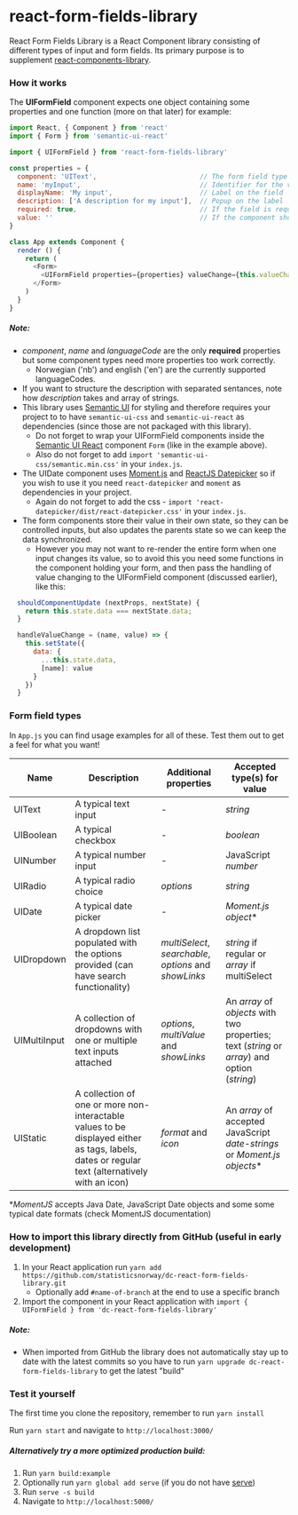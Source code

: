 # react-form-fields-library
React Form Fields Library is a React Component library consisting of different types of input and form fields. 
Its primary purpose is to supplement [react-components-library](https://github.com/statisticsnorway/dc-react-components-library).

### How it works
The **UIFormField** component expects one object containing some properties and one function (more on that later) for example:

```javascript
import React, { Component } from 'react'
import { Form } from 'semantic-ui-react'

import { UIFormField } from 'react-form-fields-library'

const properties = {
  component: 'UIText',                          // The form field type
  name: 'myInput',                              // Identifier for the value stored in the parent
  displayName: 'My input',                      // Label on the field
  description: ['A description for my input'],  // Popup on the label
  required: true,                               // If the field is required
  value: ''                                     // If the component should be initiated with a value, different components require different data types
}

class App extends Component {
  render () {
    return (
      <Form>
        <UIFormField properties={properties} valueChange={this.valueChange} languageCode={'en'} />
      </Form>
    )
  }
}
```

##### Note:
* *component*, *name* and *languageCode* are the only **required** properties but some component types need more properties too work correctly.
  * Norwegian ('nb') and english ('en') are the currently supported languageCodes.
* If you want to structure the description with separated sentances, note how *description* takes and array of strings.
* This library uses [Semantic UI](https://semantic-ui.com/introduction/getting-started.html) for styling and therefore 
requires your project to to have `semantic-ui-css` and `semantic-ui-react` as dependencies (since those are not packaged with this library).
  * Do not forget to wrap your UIFormField components inside the [Semantic UI React](https://react.semantic-ui.com/) 
  component `Form` (like in the example above).
  * Also do not forget to add `import 'semantic-ui-css/semantic.min.css'` in your `index.js`.
* The UIDate component uses [Moment.js](https://momentjs.com/docs/) and [ReactJS Datepicker](https://reactdatepicker.com/) 
so if you wish to use it you need `react-datepicker` and `moment` as dependencies in your project.
  * Again do not forget to add the css - `import 'react-datepicker/dist/react-datepicker.css'` in your `index.js`.
* The form components store their value in their own state, so they can be controlled inputs, but also updates the parents state
  so we can keep the data synchronized.
  * However you may not want to re-render the entire form when one input changes its value, so to avoid this you need some 
    functions in the component holding your form, and then pass the handling of value changing to the UIFormField component
    (discussed earlier), like this: 

```javascript
  shouldComponentUpdate (nextProps, nextState) {
    return this.state.data === nextState.data;
  }

  handleValueChange = (name, value) => {
    this.setState({
      data: {
        ...this.state.data,
        [name]: value
      }
    })
  }
```

### Form field types
In `App.js` you can find usage examples for all of these. Test them out to get a feel for what you want!

Name | Description | Additional properties | Accepted type(s) for value
-----|-------------|------------------------|---------------
UIText | A typical text input | - | *string*
UIBoolean | A typical checkbox | - | *boolean*
UINumber | A typical number input | - | JavaScript *number*
UIRadio | A typical radio choice | *options* | *string*
UIDate | A typical date picker | - | *Moment.js object**
UIDropdown | A dropdown list populated with the options provided (can have search functionality) | *multiSelect*, *searchable*, *options* and *showLinks* | *string* if regular or *array* if multiSelect
UIMultiInput | A collection of dropdowns with one or multiple text inputs attached | *options*, *multiValue* and *showLinks* | An *array* of *objects* with two properties; text (*string* or *array*) and option (*string*)
UIStatic | A collection of one or more non-interactable values to be displayed either as tags, labels, dates or regular text (alternatively with an icon) | *format* and *icon* | An *array* of accepted JavaScript *date-strings* or *Moment.js objects**

**MomentJS* accepts Java Date, JavaScript Date objects and some some typical date formats (check MomentJS documentation)

### How to import this library directly from GitHub (useful in early development)
1. In your React application run `yarn add https://github.com/statisticsnorway/dc-react-form-fields-library.git`
    * Optionally add `#name-of-branch` at the end to use a specific branch
2. Import the component in your React application with `import { UIFormField } from 'dc-react-form-fields-library'`

##### Note:
* When imported from GitHub the library does not automatically stay up to date with the latest commits so you have to 
run `yarn upgrade dc-react-form-fields-library` to get the latest "build"

### Test it yourself
The first time you clone the repository, remember to run `yarn install`

Run `yarn start` and navigate to `http://localhost:3000/`

##### Alternatively try a more optimized production build:
1. Run `yarn build:example`
2. Optionally run `yarn global add serve` (if you do not have [serve](https://github.com/zeit/serve/))
3. Run `serve -s build`
4. Navigate to `http://localhost:5000/`
